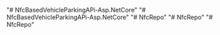 "# NfcBasedVehicleParkingAPi-Asp.NetCore" 
"# NfcBasedVehicleParkingAPi-Asp.NetCore" 
"# NfcRepo" 
"# NfcRepo" 
"# NfcRepo" 
